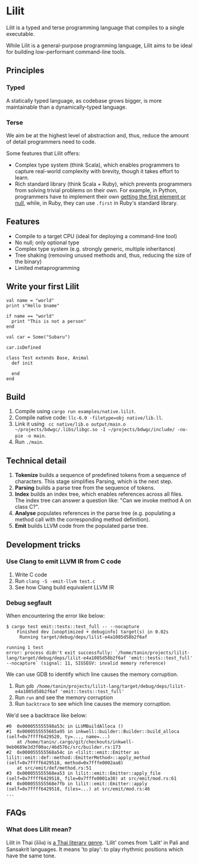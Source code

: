 Lilit
=======

Lilit is a typed and terse programming language that compiles to a single executable.

While Lilit is a general-purpose programming language, Lilit aims to be ideal for building low-performant command-line tools.


Principles
-----------

### Typed

A statically typed language, as codebase grows bigger, is more maintainable than a dynamically-typed language.

### Terse

We aim be at the highest level of abstraction and, thus, reduce the amount of detail programmers need to code.

Some features that Lilit offers:

* Complex type system (think Scala), which enables programmers to capture real-world complexity with brevity, though it takes effort to learn.
* Rich standard library (think Scala + Ruby), which prevents programmers from solving trivial problems on their own. For example, in Python, programmers have to implement their own [getting the first element or null](https://stackoverflow.com/questions/363944/python-idiom-to-return-first-item-or-none), while, in Ruby, they can use `.first` in Ruby's standard library.


Features
---------

* Compile to a target CPU (ideal for deploying a command-line tool)
* No null; only optional type
* Complex type system (e.g. strongly generic, multiple inheritance)
* Tree shaking (removing unused methods and, thus, reducing the size of the binary)
* Limited metaprogramming


Write your first Lilit
------------------------

```
val name = "world"
print s"Hello $name"

if name == "world"
  print "This is not a person"
end

val car = Some("Subaru")

car.isDefined

class Test extends Base, Animal
  def init

  end
end
```


Build
------

1. Compile using `cargo run examples/native.lilit`.
2. Compile native code: `llc-6.0 -filetype=obj native/lib.ll`.
3. Link it using ` cc native/lib.o output/main.o ~/projects/bdwgc/.libs/libgc.so -I ~/projects/bdwgc/include/ -no-pie -o main`.
4. Run `./main`.

Technical detail
-----------------

1. __Tokenize__ builds a sequence of predefined tokens from a sequence of characters. This stage simplifies Parsing, which is the next step.
2. __Parsing__ builds a parse tree from the sequence of tokens.
3. __Index__ builds an index tree, which enables references across all files. The index tree can answer a question like: "Can we invoke method A on class C?".
4. __Analyse__ populates references in the parse tree (e.g. populating a method call with the corresponding method definition).
5. __Emit__ builds LLVM code from the populated parse tree.

Development tricks
-------------------

### Use Clang to emit LLVM IR from C code

1. Write C code
2. Run `clang -S -emit-llvm test.c`
3. See how Clang build equivalent LLVM IR

### Debug segfault

When encountering the error like below:

```
$ cargo test emit::tests::test_full -- --nocapture
    Finished dev [unoptimized + debuginfo] target(s) in 0.02s
     Running target/debug/deps/lilit-e4a1085d58b2f6af

running 1 test
error: process didn't exit successfully: `/home/tanin/projects/lilit-lang/target/debug/deps/lilit-e4a1085d58b2f6af 'emit::tests::test_full' --nocapture` (signal: 11, SIGSEGV: invalid memory reference)
```

We can use GDB to identify which line causes the memory corruption.

1. Run `gdb /home/tanin/projects/lilit-lang/target/debug/deps/lilit-e4a1085d58b2f6af 'emit::tests::test_full'`
2. Run `run` and see the memory corruption
3. Run `backtrace` to see which line causes the memory corruption.

We'd see a backtrace like below:

```
#0  0x000055555598a53c in LLVMBuildAlloca ()
#1  0x0000555555665a95 in inkwell::builder::Builder::build_alloca (self=0x7ffff6429520, ty=..., name=...)
    at /home/tanin/.cargo/git/checkouts/inkwell-9eb0689e3d3f00ac/46d576c/src/builder.rs:173
#2  0x000055555568a54c in <lilit::emit::Emitter as lilit::emit::def::method::EmitterMethod>::apply_method (self=0x7ffff6429518, method=0x7fffe0002aa8)
    at src/emit/def/method.rs:51
#3  0x000055555568ea53 in lilit::emit::Emitter::apply_file (self=0x7ffff6429518, file=0x7fffe0001a30) at src/emit/mod.rs:61
#4  0x000055555568e7fb in lilit::emit::Emitter::apply (self=0x7ffff6429518, files=...) at src/emit/mod.rs:46
...
```

FAQs
-----

### What does Lilit mean?

Lilit in Thai (ลิลิต) is [a Thai literary genre](http://cuir.car.chula.ac.th/handle/123456789/51485). 'Lilit' comes from 'Lalit' in Pali and Sansakrit languages. It means 'to play': to play rhythmic positions which have the same tone.
